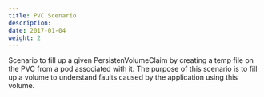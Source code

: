 ```yaml
---
title: PVC Scenario
description: 
date: 2017-01-04
weight: 2
---
```


Scenario to fill up a given PersistenVolumeClaim by creating a temp file on the PVC from a pod associated with it. The purpose of this scenario is to fill up a volume to understand faults caused by the application using this volume.

